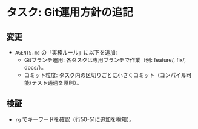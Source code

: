 # タスク: Git運用方針の追記
## 変更
- `AGENTS.md` の「実務ルール」に以下を追加:
  - Gitブランチ運用: 各タスクは専用ブランチで作業（例: feature/, fix/, docs/）。
  - コミット粒度: タスク内の区切りごとに小さくコミット（コンパイル可能/テスト通過を原則）。

## 検証
- `rg` でキーワードを確認（行50-51に追加を検知）。
